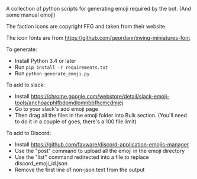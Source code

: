A collection of python scripts for generating emoji required by the bot. (And some manual emoji)

The faction icons are copyright FFG and taken from their website.

The icon fonts are from https://github.com/geordanr/xwing-miniatures-font

To generate:
- Install Python 3.4 or later
- Run `pip install -r requirements.txt`
- Run `python generate_emoji.py`

To add to slack:
- Install https://chrome.google.com/webstore/detail/slack-emoji-tools/anchoacphlfbdomdlomnbbfhcmcdmjej
- Go to your slack's add emoji page
- Then drag all the files in the emoji folder into Bulk section. (You'll need to do it in a couple of goes, there's a 100 file limit)

To add to Discord:
- Install https://github.com/favware/discord-application-emojis-manager
- Use the "post" command to upload all the emoji in the emoji directory
- Use the "list" command redirected into a file to replace discord_emoji_id.json
- Remove the first line of non-json text from the output